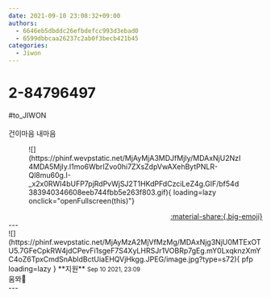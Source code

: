 ```yaml
---
date: 2021-09-10 23:08:32+09:00
authors:
  - 6646eb5dbddc26efbdefcc993d3ebad0
  - 6599dbbcaa26237c2ab0f3becb421b45
categories:
  - Jiwon
---
```


# 2-84796497

<div class="post-container" markdown="1">
<div class="content-container md-sidebar__scrollwrap" markdown="1">

\#to_JIWON<br><br>건이마음 내마음
<figure markdown="1">
![](https://phinf.wevpstatic.net/MjAyMjA3MDJfMjIy/MDAxNjU2NzI4MDA5MjIy.I1mo6WbrIZvo0hi7ZXsZdpVwAXehBytPNLR-Ql8mu60g.I-_x2x0RWI4bUFP7pjRdPvWjSJ2T1HKdPFdCzciLeZ4g.GIF/bf54d383940346608eeb744fbb5e263f803.gif){ loading=lazy onclick="openFullscreen(this)"}
</figure>


</div>
</div>

<div style="text-align: right;" markdown="1">
<a href="https://weverse.io/fromis9/fanpost/2-84796497" style="text-align: right;">:material-share:{.big-emoji}</a>
</div>
---

<div class="comments-container md-sidebar__scrollwrap" markdown="1">
<div class="comment" markdown="1">
<div class='id-container' markdown="1">
![](https://phinf.wevpstatic.net/MjAyMzA2MjVfMzMg/MDAxNjg3NjU0MTExOTU5.7GFeCpkRW4jdCPevFi1sgeF7S4XyLHRSJr1VOBRp7gEg.mY0LxqknzXmYC4oZ6TpxCmdSnAbldBctUiaEHQVjHkgg.JPEG/image.jpg?type=s72){ pfp loading=lazy }
**<span class="artist">지원</span>** <small>Sep 10 2021, 23:09</small><br>
</div>
<div class='comment-body' markdown="1">
움뫄🥰
</div>
</div>
</div>
---
